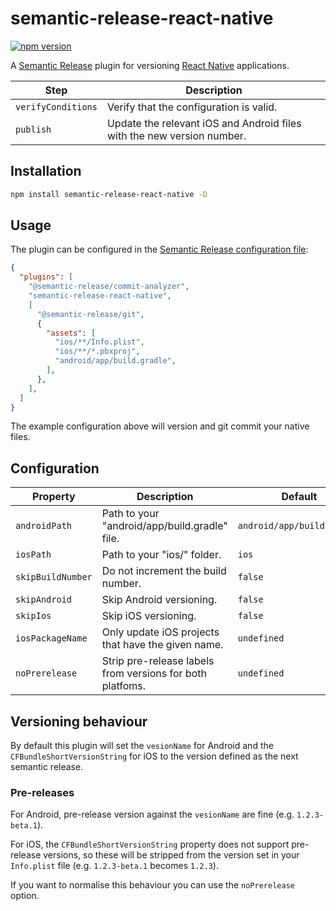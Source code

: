 # semantic-release-react-native

[![npm version](https://badge.fury.io/js/semantic-release-react-native.svg)](https://badge.fury.io/js/semantic-release-react-native)

A [Semantic Release](https://github.com/semantic-release/semantic-release) plugin
for versioning [React Native](https://reactnative.dev/) applications.

| Step               | Description                                                            |
|--------------------|------------------------------------------------------------------------|
| `verifyConditions` | Verify that the configuration is valid.                                |
| `publish`          | Update the relevant iOS and Android files with the new version number. |

## Installation

```sh
npm install semantic-release-react-native -D
```

## Usage

The plugin can be configured in the [Semantic Release configuration file](https://github.com/semantic-release/semantic-release/blob/master/docs/usage/configuration.md#configuration):

```json
{
  "plugins": [
    "@semantic-release/commit-analyzer",
    "semantic-release-react-native",
    [
      "@semantic-release/git",
      {
        "assets": [
          "ios/**/Info.plist",
          "ios/**/*.pbxproj",
          "android/app/build.gradle",
        ],
      },
    ],
  ]
}
```

The example configuration above will version and git commit your native files.

## Configuration

| Property               | Description                                               | Default                    |
|------------------------|-----------------------------------------------------------|----------------------------|
| `androidPath`          | Path to your "android/app/build.gradle" file.             | `android/app/build.gradle` |
| `iosPath`              | Path to your "ios/" folder.                               | `ios`                      |
| `skipBuildNumber`      | Do not increment the build number.                        | `false`                    |
| `skipAndroid`          | Skip Android versioning.                                  | `false`                    |
| `skipIos`              | Skip iOS versioning.                                      | `false`                    |
| `iosPackageName`       | Only update iOS projects that have the given name.        | `undefined`                |
| `noPrerelease`         | Strip pre-release labels from versions for both platfoms. | `undefined`                |

## Versioning behaviour

By default this plugin will set the `vesionName` for Android and the `CFBundleShortVersionString`
for iOS to the version defined as the next semantic release.

### Pre-releases

For Android, pre-release version against the `vesionName` are fine (e.g. `1.2.3-beta.1`).

For iOS, the `CFBundleShortVersionString` property does not support pre-release
versions, so these will be stripped from the version set in your
`Info.plist` file (e.g. `1.2.3-beta.1` becomes `1.2.3`).

If you want to normalise this behaviour you can use the `noPrerelease` option.
